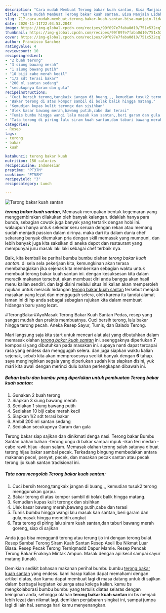 ```yaml
---
description: "Cara mudah Membuat Terong bakar kuah santan, Bisa Manjain Lidah"
title: "Cara mudah Membuat Terong bakar kuah santan, Bisa Manjain Lidah"
slug: 717-cara-mudah-membuat-terong-bakar-kuah-santan-bisa-manjain-lidah
date: 2020-11-11T22:03:53.284Z
image: https://img-global.cpcdn.com/recipes/99f097e7faba0d10/751x532cq70/terong-bakar-kuah-santan-foto-resep-utama.jpg
thumbnail: https://img-global.cpcdn.com/recipes/99f097e7faba0d10/751x532cq70/terong-bakar-kuah-santan-foto-resep-utama.jpg
cover: https://img-global.cpcdn.com/recipes/99f097e7faba0d10/751x532cq70/terong-bakar-kuah-santan-foto-resep-utama.jpg
author: Francisco Sanchez
ratingvalue: 4
reviewcount: 10
recipeingredient:
- "2 buah terong"
- "3 siung bawang merah"
- "1 siung bawang putih"
- "10 biji cabe merah kecil"
- "1/2 sdt terasi bakar"
- "200 ml santan sedang"
- "secukupnya Garam dan gula"
recipeinstructions:
- "Cuci bersih terong,tangkaix jangan di buang,,, kemudian tusuk2 terong menggunakan garpu."
- "Bakar terong di atas kompor sambil di bolak balik hingga matang."
- "Kemudian kupas kulit terongx dan sisihkan"
- "Ulek kasar bawang merah,bawang putih,cabe dan terasi"
- "Tumis bumbu hingga wangi lalu masuk kan santan,,beri garam dan gula,masak hingga mendidih.angkat"
- "Tata terong di piring lalu siram kuah santan,dan taburi bawang merah goreng,,siap di sajikan"
categories:
- Resep
tags:
- terong
- bakar
- kuah

katakunci: terong bakar kuah 
nutrition: 150 calories
recipecuisine: Indonesian
preptime: "PT37M"
cooktime: "PT58M"
recipeyield: "3"
recipecategory: Lunch

---
```



![Terong bakar kuah santan](https://img-global.cpcdn.com/recipes/99f097e7faba0d10/751x532cq70/terong-bakar-kuah-santan-foto-resep-utama.jpg)

<b><i>terong bakar kuah santan</i></b>, Memasak merupakan bentuk kegemaran yang menggembirakan dilakukan oleh banyak kalangan. tidaklah hanya para bunda, sebagian cowok juga banyak yang tertarik dengan hobi ini. walaupun hanya untuk sekedar seru seruan dengan rekan atau memang sudah menjadi passion dalam dirinya. maka dari itu dalam dunia chef sekarang banyak ditemukan pria dengan skill memasak yang mumpuni, dan lebih banyak juga kita saksikan di aneka depot dan restaurant yang mempunyai juru masak laki laki sebagai chef terbaik nya.

Baik, kita kembali ke perihal bumbu bumbu olahan <i>terong bakar kuah santan</i>. di sela sela pekerjaan kita, kemungkinan akan terasa membahagiakan jika sejenak kita memberikan sebagian waktu untuk membuat terong bakar kuah santan ini. dengan kesuksesan kita dalam meracik makanan tersebut, akan membuat diri anda bangga akan hasil menu kalian sendiri. dan lagi disini melalui situs ini kalian akan memperoleh rujukan untuk meracik hidangan <u>terong bakar kuah santan</u> tersebut menjadi masakan yang lezat dan menggugah selera, oleh karena itu tandai alamat laman ini di hp anda sebagai sebagian rujukan kita dalam membuat hidangan baru yang lezat.

#TerongBakar#AyoMasak Terong Bakar Kuah Santan Pedas, resep yang sangat mudah dan praktis membuatnya. Cuci bersih terong, lalu bakar hingga terong pecah. Aneka Resep Sayur, Tumis, dan Balado Terong.


Mari langsung saja kita start untuk mencari alat alat yang dibutuhkan dalam memasak olahan <u><i>terong bakar kuah santan</i></u> ini. seenggaknya diperlukan <b>7</b> komposisi yang dibutuhkan pada masakan ini. supaya nanti dapat tercapai rasa yang endess dan menggugah selera. dan juga siapkan waktu kalian sejenak, sebab kita akan memprosesnya sedikit banyak dengan <b>6</b> tahap. saya menginginkan segala yang diperlukan sudah kita siapkan disini, yuk mari kita awali dengan merinci dulu bahan perlengkapan dibawah ini.

<!--inarticleads1-->

##### Bahan baku dan bumbu yang diperlukan untuk pembuatan Terong bakar kuah santan:

1. Gunakan 2 buah terong
1. Siapkan 3 siung bawang merah
1. Sediakan 1 siung bawang putih
1. Sediakan 10 biji cabe merah kecil
1. Siapkan 1/2 sdt terasi bakar
1. Ambil 200 ml santan sedang
1. Sediakan secukupnya Garam dan gula


Terong bakar siap sajikan dan dinikmati denga nasi. Terong bakar Bumbu Santan bahan bahan -terong ungu di bakar sampai mpuk -ikan teri medan - cabe rawit hijau -daun salam. Memasak olahan terong salah satunya dibuat terong hijau bakar sambal pecak. Terkadang bingung membedakan antara makanan pecel, penyet, pecek, dan masakan pecak santan atau pecak terong ijo kuah santan tradisional ini. 

<!--inarticleads2-->

##### Tata cara mengolah Terong bakar kuah santan:

1. Cuci bersih terong,tangkaix jangan di buang,,, kemudian tusuk2 terong menggunakan garpu.
1. Bakar terong di atas kompor sambil di bolak balik hingga matang.
1. Kemudian kupas kulit terongx dan sisihkan
1. Ulek kasar bawang merah,bawang putih,cabe dan terasi
1. Tumis bumbu hingga wangi lalu masuk kan santan,,beri garam dan gula,masak hingga mendidih.angkat
1. Tata terong di piring lalu siram kuah santan,dan taburi bawang merah goreng,,siap di sajikan


Anda juga bisa mengganti terong atau terung ijo ini dengan terong bulat. Resep Sambal Terong Siram Kuah Santan Resep Aseli Ibu Nikmat Luar Biasa. Resep Pecak Terong Terniqmadd Dapur Mamie. Resep Pencak Terong Bakar Enaknya Mintak Ampun. Masak dengan api kecil sampai sayur matang (lunak). 

Demikian sedikit bahasan makanan perihal bumbu bumbu <u>terong bakar kuah santan</u> yang endess. kami harap kalian dapat memahami dengan artikel diatas, dan kamu dapat membuat lagi di masa datang untuk di sajikan dalam berbagai kegiatan keluarga atau kolega kalian. kamu bs mengkolaborasi bumbu bumbu yang tertulis diatas selaras dengan keinginan anda, sehingga olahan <b>terong bakar kuah santan</b> ini bs menjadi lebih lezat dan nikmat lagi. demikian penjabaran singkat ini, sampai jumpa lagi di lain hal. semoga hari kamu menyenangkan.
